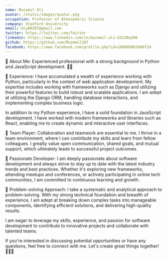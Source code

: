```yaml
---
name: Muzamil Ali
avatar: /static/images/avatar.png
occupation: Professor of Atmospheric Science
company: Stanford University
email: mly88207@gmail.com
twitter: https://twitter.com/Twitter
linkedin: https://www.linkedin.com/in/muzamil-ali-63230a206
github: https://github.com/Muzmmil207
facebook: https://www.facebook.com/profile.php?id=100086063400724
---
```


💼 About Me:
Experienced professional with a strong background in Python and JavaScript development. 🐍🌐

🔹 Experience:
I have accumulated a wealth of experience working with Python, particularly in the context of web application development. My expertise includes working with frameworks such as Django and utilizing their powerful features to build robust and scalable applications. I am adept at utilizing the Django ORM, handling database interactions, and implementing complex business logic.

In addition to my Python experience, I have a solid foundation in JavaScript development. I have worked with modern frameworks and libraries such as React, enabling me to create dynamic and interactive user interfaces.

🔹 Team Player:
Collaboration and teamwork are essential to me. I thrive in a team environment, where I can contribute my skills and learn from fellow colleagues. I greatly value open communication, shared goals, and mutual support, which ultimately leads to successful project outcomes.

🔹 Passionate Developer:
I am deeply passionate about software development and always strive to stay up to date with the latest industry trends and best practices. Whether it's exploring new frameworks, attending meetups and conferences, or actively participating in online tech communities, I am committed to continuous learning and growth.

🔹 Problem-solving Approach:
I take a systematic and analytical approach to problem-solving. With my strong technical foundation and breadth of experience, I am adept at breaking down complex tasks into manageable components, identifying efficient solutions, and delivering high-quality results.

I am eager to leverage my skills, experience, and passion for software development to contribute to innovative projects and collaborate with talented teams.

If you're interested in discussing potential opportunities or have any questions, feel free to connect with me. Let's create great things together! 👨‍💻🚀
